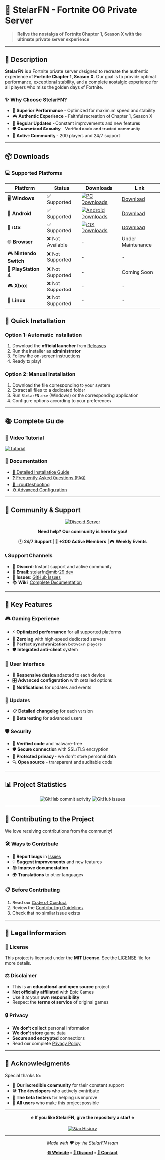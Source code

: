 # 🌟 **StelarFN** - Fortnite OG Private Server

> **Relive the nostalgia of Fortnite Chapter 1, Season X with the ultimate private server experience**



---

## 📝 **Description**

**StelarFN** is a Fortnite private server designed to recreate the authentic experience of **Fortnite Chapter 1, Season X**. Our goal is to provide optimal performance, exceptional stability, and a complete nostalgic experience for all players who miss the golden days of Fortnite.

### ✨ **Why Choose StelarFN?**

- 🚀 **Superior Performance** - Optimized for maximum speed and stability
- 🎮 **Authentic Experience** - Faithful recreation of Chapter 1, Season X
- 🔄 **Regular Updates** - Constant improvements and new features
- 🛡️ **Guaranteed Security** - Verified code and trusted community
- 👥 **Active Community** - 200 players and 24/7 support

---

## 📦 **Downloads**

### 💻 **Supported Platforms**

| Platform | Status | Downloads | Link |
|----------|--------|-----------|------|
| 🖥️ **Windows** | ✅ Supported | [![PC Downloads](https://img.shields.io/github/downloads/StelarFN/StelarFN/PC/total?label=Downloads&style=flat-square&color=success)](https://github.com/StelarFN/StelarFN/releases/tag/PC) | [Download](https://github.com/StelarFN/StelarFN/releases/tag/PC) |
| 📱 **Android** | ✅ Supported | [![Android Downloads](https://img.shields.io/github/downloads/StelarFN/StelarFN/phone/total?label=Downloads&style=flat-square&color=success)](https://github.com/StelarFN/StelarFN/releases/tag/phone) | [Download](https://github.com/StelarFN/StelarFN/releases/tag/phone) |
| 🍎 **iOS** | ✅ Supported | [![iOS Downloads](https://img.shields.io/github/downloads/StelarFN/StelarFN/phone/total?label=Downloads&style=flat-square&color=success)](https://github.com/StelarFN/StelarFN/releases/tag/IOS) | [Download](https://github.com/StelarFN/StelarFN/releases/tag/IOS) |
| 🌐 **Browser** | ❌ Not Available | - | Under Maintenance |
| 🎮 **Nintendo Switch** | ❌ Not Supported | - | - |
| 🎯 **PlayStation 4** | ❌ Not Supported | - | Coming Soon |
| 🎮 **Xbox** | ❌ Not Supported | - | - |
| 🐧 **Linux** | ❌ Not Supported | - | - |



## 🚀 **Quick Installation**

### **Option 1: Automatic Installation**
1. Download the **official launcher** from [Releases](https://github.com/StelarFN/StelarFN/releases)
2. Run the installer as **administrator**
3. Follow the on-screen instructions
4. Ready to play!

### **Option 2: Manual Installation**
1. Download the file corresponding to your system
2. Extract all files to a dedicated folder
3. Run `StelarFN.exe` (Windows) or the corresponding application
4. Configure options according to your preferences

---

## 📚 **Complete Guide**

### 🎥 **Video Tutorial**
[![Tutorial](https://img.shields.io/badge/Watch_Complete_Tutorial-red?style=for-the-badge&logo=youtube)](https://github.com/user-attachments/assets/195ef096-bb6d-4454-8d0b-647313cd7f99)

### 📖 **Documentation**
- [🔧 Detailed Installation Guide](./docs/INSTALLATION.md)
- [❓ Frequently Asked Questions (FAQ)](./docs/FAQ.md)
- [🐛 Troubleshooting](./docs/TROUBLESHOOTING.md)
- [⚙️ Advanced Configuration](./docs/ADVANCED_CONFIG.md)

---

## 💬 **Community & Support**

<div align="center">

[![Discord Server](https://img.shields.io/badge/Join_Discord-7289da?style=for-the-badge&logo=discord&logoColor=white)](https://discord.gg/stelarFN)

**Need help? Our community is here for you!**

🕐 **24/7 Support** | 👥 **+200 Active Members** | 🎮 **Weekly Events**

</div>

### 📞 **Support Channels**
- 💬 **Discord**: Instant support and active community
- 📧 **Email**: stelarfn@mtbr29.dev
- 🐛 **Issues**: [GitHub Issues](https://github.com/StelarFN/StelarFN/issues)
- 📚 **Wiki**: [Complete Documentation](https://github.com/StelarFN/StelarFN/wiki)

---

## 🔧 **Key Features**

### 🎮 **Gaming Experience**
- ⚡ **Optimized performance** for all supported platforms
- 🎯 **Zero lag** with high-speed dedicated servers
- 🔄 **Perfect synchronization** between players
- 🛡️ **Integrated anti-cheat** system

### 🎨 **User Interface**
- 📱 **Responsive design** adapted to each device
- 🎛️ **Advanced configuration** with detailed options
- 🔔 **Notifications** for updates and events

### 🔄 **Updates**
- 📋 **Detailed changelog** for each version
- 🧪 **Beta testing** for advanced users

### 🛡️ **Security**
- 🔐 **Verified code** and malware-free
- 🛡️ **Secure connection** with SSL/TLS encryption
- 👤 **Protected privacy** - we don't store personal data
- 🔍 **Open source** - transparent and auditable code

---

## 📊 **Project Statistics**

<div align="center">

![GitHub commit activity](https://img.shields.io/github/commit-activity/m/StelarFN/StelarFN?style=flat-square)
![GitHub issues](https://img.shields.io/github/issues/StelarFN/StelarFN?style=flat-square)

</div>

---

## 🤝 **Contributing to the Project**

We love receiving contributions from the community!

### 🛠️ **Ways to Contribute**
- 🐛 **Report bugs** in [Issues](https://github.com/StelarFN/StelarFN/issues)
- 💡 **Suggest improvements** and new features
- 📚 **Improve documentation**
- 🌍 **Translations** to other languages

### 📋 **Before Contributing**
1. Read our [Code of Conduct](./CODE_OF_CONDUCT.md)
2. Review the [Contributing Guidelines](./CONTRIBUTING.md)
3. Check that no similar issue exists

---

## 📜 **Legal Information**

### 📄 **License**
This project is licensed under the **MIT License**. See the [LICENSE](./LICENSE) file for more details.

### ⚖️ **Disclaimer**
- This is an **educational and open source** project
- **Not officially affiliated** with Epic Games
- Use it at your **own responsibility**
- Respect the **terms of service** of original games

### 🔒 **Privacy**
- **We don't collect** personal information
- **We don't store** game data
- **Secure and encrypted** connections
- Read our complete [Privacy Policy](./PRIVACY.md)

---

## 🙏 **Acknowledgments**

Special thanks to:
- 👥 **Our incredible community** for their constant support
- 🛠️ **The developers** who actively contribute
- 🧪 **The beta testers** for helping us improve
- 💝 **All users** who make this project possible

---

<div align="center">

**⭐ If you like StelarFN, give the repository a star! ⭐**

[![Star History](https://img.shields.io/github/stars/StelarFN/StelarFN?style=social)](https://github.com/StelarFN/StelarFN/stargazers)

---

*Made with ❤️ by the StelarFN team*

**[🌐 Website](https://stelarfn.onrender.com) • [📱 Discord](https://discord.gg/stelarFN) • [📧 Contact](mailto:stelarfn@mtbr29.dev)**

</div>
